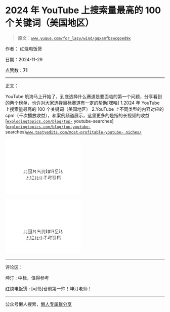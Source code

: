 # 2024 年 YouTube 上搜索量最高的 100 个关键词（美国地区）

> 原文：[`www.yuque.com/for_lazy/wind/ggxamfbswcgoed9x`](https://www.yuque.com/for_lazy/wind/ggxamfbswcgoed9x)

作者： 红烧电饭煲

日期：2024-11-29

点赞数：**71**

* * *

正文：

YouTube 航海马上开始了，到底选择什么赛道是要面临的第一个问题，分享看到的两个榜单，也许对大家选择目标赛道有一定的帮助[嘿哈] 1.2024 年
YouTube 上搜索量最高的 100 个关键词（美国地区） 2.YouTube 上不同类型的内容对应的
cpm（千次播放收益），和案例频道展示，这里更多的是指的长视频的收益 [[`explodingtopics.com/blog/top-`](https://explodingtopics.com/blog/top-) youtube-searches]([`explodingtopics.com/blog/top-youtube-`](https://explodingtopics.com/blog/top-youtube-) searches)[`www.tastyedits.com/most-profitable-youtube-
niches/`](https://www.tastyedits.com/most-profitable-youtube-niches/)

![](img/cd86fd4969854b38c4b967f53639f312.png "None")

![](img/15f71f7be881381c685a83c602dae5d7.png "None")

* * *

评论区：

坤汀 : 中标，值得参考

红烧电饭煲 : [可怜]仓前第一帅！坤汀老师！

* * *

公众号懒人搜索，[懒人专属群分享](https://lazybook.fun/#/blog/group)